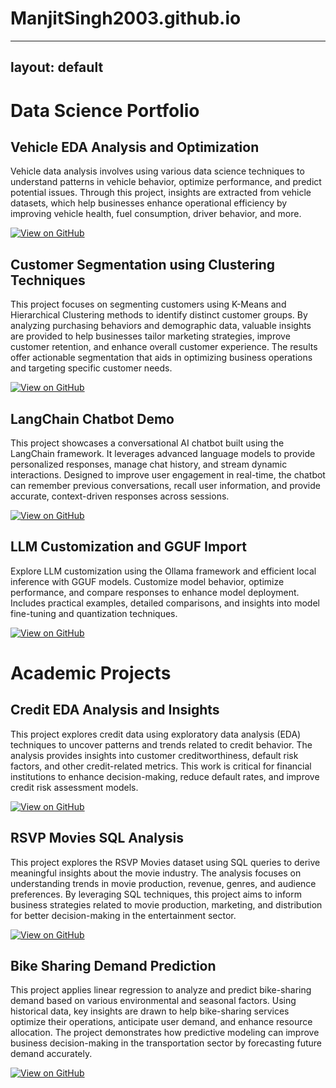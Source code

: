 # ManjitSingh2003.github.io

---
layout: default
---

# Data Science Portfolio


## Vehicle EDA Analysis and Optimization

Vehicle data analysis involves using various data science techniques to understand patterns in vehicle behavior, optimize performance, and predict potential issues. Through this project, insights are extracted from vehicle datasets, which help businesses enhance operational efficiency by improving vehicle health, fuel consumption, driver behavior, and more.

[![View on GitHub](https://img.shields.io/badge/GitHub-View_on_GitHub-blue?logo=GitHub)](https://github.com/ManjitSingh2003/Vehicle_EDA_Analysis)


## Customer Segmentation using Clustering Techniques

This project focuses on segmenting customers using K-Means and Hierarchical Clustering methods to identify distinct customer groups. By analyzing purchasing behaviors and demographic data, valuable insights are provided to help businesses tailor marketing strategies, improve customer retention, and enhance overall customer experience. The results offer actionable segmentation that aids in optimizing business operations and targeting specific customer needs.

[![View on GitHub](https://img.shields.io/badge/GitHub-View_on_GitHub-blue?logo=GitHub)](https://github.com/ManjitSingh2003/customer-segmentation-clustering)


## LangChain Chatbot Demo

This project showcases a conversational AI chatbot built using the LangChain framework. It leverages advanced language models to provide personalized responses, manage chat history, and stream dynamic interactions. Designed to improve user engagement in real-time, the chatbot can remember previous conversations, recall user information, and provide accurate, context-driven responses across sessions.

[![View on GitHub](https://img.shields.io/badge/GitHub-View_on_GitHub-blue?logo=GitHub)](https://github.com/ManjitSingh2003/langchain-chatbot-demo)


## LLM Customization and GGUF Import

Explore LLM customization using the Ollama framework and efficient local inference with GGUF models. Customize model behavior, optimize performance, and compare responses to enhance model deployment. Includes practical examples, detailed comparisons, and insights into model fine-tuning and quantization techniques.

[![View on GitHub](https://img.shields.io/badge/GitHub-View_on_GitHub-blue?logo=GitHub)](https://github.com/ManjitSingh2003/Llama3-GGUF-Customization-Ollama)




# Academic Projects


## Credit EDA Analysis and Insights

This project explores credit data using exploratory data analysis (EDA) techniques to uncover patterns and trends related to credit behavior. The analysis provides insights into customer creditworthiness, default risk factors, and other credit-related metrics. This work is critical for financial institutions to enhance decision-making, reduce default rates, and improve credit risk assessment models.

[![View on GitHub](https://img.shields.io/badge/GitHub-View_on_GitHub-blue?logo=GitHub)](https://github.com/ManjitSingh2003/Credit-EDA-Analysis)


## RSVP Movies SQL Analysis

This project explores the RSVP Movies dataset using SQL queries to derive meaningful insights about the movie industry. The analysis focuses on understanding trends in movie production, revenue, genres, and audience preferences. By leveraging SQL techniques, this project aims to inform business strategies related to movie production, marketing, and distribution for better decision-making in the entertainment sector.

[![View on GitHub](https://img.shields.io/badge/GitHub-View_on_GitHub-blue?logo=GitHub)](https://github.com/ManjitSingh2003/RSVP_Movies_SQL_Analysis)


## Bike Sharing Demand Prediction

This project applies linear regression to analyze and predict bike-sharing demand based on various environmental and seasonal factors. Using historical data, key insights are drawn to help bike-sharing services optimize their operations, anticipate user demand, and enhance resource allocation. The project demonstrates how predictive modeling can improve business decision-making in the transportation sector by forecasting future demand accurately.

[![View on GitHub](https://img.shields.io/badge/GitHub-View_on_GitHub-blue?logo=GitHub)](https://github.com/ManjitSingh2003/bike-sharing-linear-regression) 
